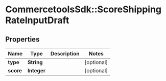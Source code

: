 # CommercetoolsSdk::ScoreShippingRateInputDraft

## Properties
Name | Type | Description | Notes
------------ | ------------- | ------------- | -------------
**type** | **String** |  | [optional] 
**score** | **Integer** |  | [optional] 

